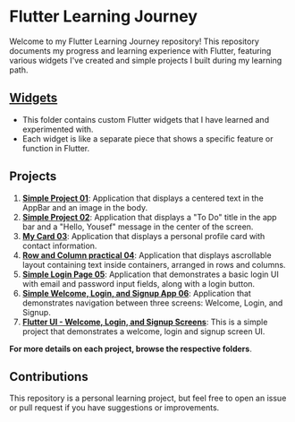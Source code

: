 # Flutter Learning Journey

Welcome to my Flutter Learning Journey repository! This repository documents my progress and learning experience with Flutter, featuring various widgets I've created and simple projects I built during my learning path.

## [Widgets](widgets/)

- This folder contains custom Flutter widgets that I have learned and experimented with. 
- Each widget is like a separate piece that shows a specific feature or function in Flutter.


## Projects
1. **[Simple Project 01](flutter_simple_project_01)**:  Application that displays a centered text in the AppBar and an image in the body.
2. **[Simple Project 02](flutter_simple_project_02)**:  Application that displays a "To Do" title in the app bar and a "Hello, Yousef" message in the center of the screen.
3. **[My Card 03](my_card_03)**: Application that displays a personal profile card with contact information.
4. **[Row and Column practical 04](flutter_row_and_column_practical_04)**: Application that displays ascrollable layout containing text inside containers, arranged in rows and columns.
5. **[Simple Login Page 05](flutter_simple_login_page_05)**: Application that demonstrates a basic login UI with email and password input fields, along with a login button.
6. **[Simple Welcome, Login, and Signup App 06](flutter_simple_welcome_login_signup_06)**: Application that demonstrates navigation between three screens: Welcome, Login, and Signup.
7. **[Flutter UI - Welcome, Login, and Signup Screens](https://github.com/Y-absamad/Flutter_UI_Welcome_Login_and_Signup_Screens)**: This is a simple project that demonstrates a welcome, login and signup screen UI.


**For more details on each project, browse the respective folders**.


## Contributions
This repository is a personal learning project, but feel free to open an issue or pull request if you have suggestions or improvements.
